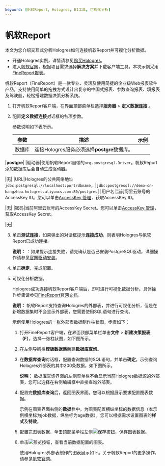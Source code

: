 ```yaml
---
keyword: [帆软Report, Hologres, BI工具, 可视化分析]
---
```


# 帆软Report

本文为您介绍交互式分析Hologres如何连接帆软Report并可视化分析数据。

-   开通Hologres实例，详情请参见[购买Hologres](/intl.zh-CN/准备工作/购买Hologres.md)。
-   进入[帆软官网](http://www.fanruan.com/)，根据项目需求选择**解决方案**并下载客户端工具。本次示例采用[FineReport报表](http://www.fanruan.com/finereport)。

帆软Report（FineReport）是一款专业、灵活及使用简捷的企业级Web报表软件产品，支持使用简单的拖拽方式设计出复杂的中国式报表、参数查询报表、填报表及驾驶舱，轻松搭建数据决策分析系统。

1.  打开帆软Report客户端，在界面顶部菜单栏选择**服务器** \> **定义数据连接** 。

2.  配置**定义数据连接**对话框的各项参数。

    参数说明如下表所示。

    |参数|描述|示例|
    |--|--|--|
    |数据库|连接Hologres服务必须选择**postgre**数据库。

|**postgre**|
    |驱动器|使用帆软Report自带的`org.postgresql.Driver`。帆软Report添加数据库后会自动生成驱动器。

|无|
    |URL|Hologres的公共网络地址`jdbc:postgresql://localhost:port/dbname`。|`jdbc:postgresql://demo-cn-hangzhou.hologres.aliyuncs.com:80/postgres`|
    |用户名|当前阿里云账号的AccessKey ID。您可以单击[AccessKey 管理](https://usercenter.console.aliyun.com/?spm=5176.2020520153.nav-right.dak.3bcf415dCWGUBj#/manage/ak)，获取AccessKey ID。

|无|
    |密码|当前阿里云账号的AccessKey Secret。您可以单击[AccessKey 管理](https://usercenter.console.aliyun.com/?spm=5176.2020520153.nav-right.dak.3bcf415dCWGUBj#/manage/ak)，获取AccessKey Secret。

|无|

3.  单击**测试连接**，如果弹出的对话框提示**连接成功**，则表明Hologres与帆软Report已成功连接。

    **说明：** ：如果提示连接失败，请先确认是否已安装PostgreSQL驱动，详细操作请参见[官网驱动安装](https://help.finereport.com/doc-view-2563.html)。

4.  单击**确定**，完成配置。

5.  可视化分析数据。

    Hologres成功连接帆软Report客户端后，即可进行可视化数据分析。具体操作步骤请参见[FineReport官网文档](https://www.fanruan.com/)。

    **说明：** 帆软Report支持查询Hologres的外部表，并进行可视化分析，但是在新增数据集时不会显示外部表，您需要使用SQL语句进行查询。

    示例使用Hologres的一张外部表数据制作柱状图，步骤如下：

    1.  打开FineReport客户端，在界面顶部菜单栏单击**文件** \> **新建决策报表（F）**，选择一张柱状图，如下图所示。

    2.  在左侧导航栏**模版数据集**新建**数据库查询**。

    3.  在**数据库查询**对话框，配置查询数据的SQL语句，并单击**确定**。示例查询Hologres外部表的其中200条数据，如下图所示。

        **说明：** 数据库查询界面的左侧菜单栏不会显示当前Hologres数据源的外部表，您可以选择在右侧编辑框中直接查询外部表。

    4.  配置完**数据库查询**后，返回图表界面。您可以根据展示要求配置图表数据。

        示例在图表界面右侧的**数据**栏中，为图表配置横纵坐标的数据信息（本示例横坐标为job数据，纵坐标为age数据），您可以根据需求设置图表的**样式**及**特效**。

    5.  配置完图表数据，单击顶部菜单栏左侧![保存](https://static-aliyun-doc.oss-cn-hangzhou.aliyuncs.com/assets/img/zh-CN/0154560061/p168552.png)按钮，保存图表数据。

    6.  单击![预览](https://static-aliyun-doc.oss-cn-hangzhou.aliyuncs.com/assets/img/zh-CN/0154560061/p168553.png)按钮，查看当前数据配置的图表。

        使用Hologres外部表制作的图表展示如下。关于帆软Report的更多操作，请参见[帆软官网](https://www.fanruan.com/)。


